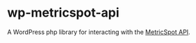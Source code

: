 # wp-metricspot-api
A WordPress php library for interacting with the [MetricSpot API](https://metricspot.com/seo-api/).

